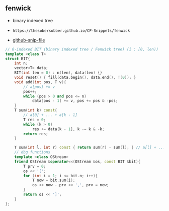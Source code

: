 
## fenwick

- binary indexed tree
- ```
  https://thesobersobber.github.io/CP-Snippets/fenwick
  ```
- [github-snip-file](https://github.com/theSoberSobber/CP-Snippets/blob/main/snippets.json#L954)

```cpp
// 0-indexed BIT (binary indexed tree / Fenwick tree) (i : [0, len))
template <class T>
struct BIT{
    int n;
    vector<T> data;
    BIT(int len = 0) : n(len), data(len) {}
    void reset() { fill(data.begin(), data.end(), T(0)); }
    void add(int pos, T v){ 
        // a[pos] += v
        pos++;
        while (pos > 0 and pos <= n)
            data[pos - 1] += v, pos += pos & -pos;
    }
    T sum(int k) const{ 
        // a[0] + ... + a[k - 1]
        T res = 0;
        while (k > 0)
            res += data[k - 1], k -= k & -k;
        return res;
    }

    T sum(int l, int r) const { return sum(r) - sum(l); } // a[l] + ... + a[r - 1]
    // dbg functions
    template <class OStream>
    friend OStream &operator<<(OStream &os, const BIT &bit){
        T prv = 0;
        os << '[';
        for (int i = 1; i <= bit.n; i++){
            T now = bit.sum(i);
            os << now - prv << ',', prv = now;
        }
        return os << ']';
    }
};
```
